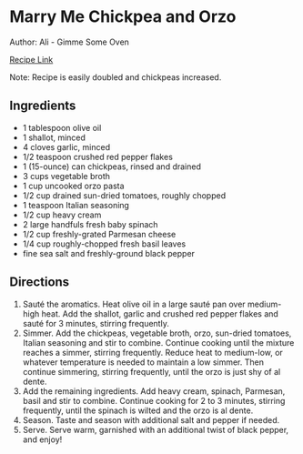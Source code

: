 # Marry Me Chickpea and Orzo

Author: Ali - Gimme Some Oven 

[Recipe Link](https://www.gimmesomeoven.com/marry-me-chickpeas-and-orzo/print-recipe/84109/)

Note: Recipe is easily doubled and chickpeas increased. 

## Ingredients

- 1 tablespoon olive oil
- 1 shallot, minced
- 4 cloves garlic, minced
- 1/2 teaspoon crushed red pepper flakes
- 1 (15-ounce) can chickpeas, rinsed and drained
- 3 cups vegetable broth
- 1 cup uncooked orzo pasta
- 1/2 cup drained sun-dried tomatoes, roughly chopped
- 1 teaspoon Italian seasoning
- 1/2 cup heavy cream
- 2 large handfuls fresh baby spinach
- 1/2 cup freshly-grated Parmesan cheese
- 1/4 cup roughly-chopped fresh basil leaves
- fine sea salt and freshly-ground black pepper

## Directions

1. Sauté the aromatics. Heat olive oil in a large sauté pan over medium-high heat. Add the shallot, garlic and crushed red pepper flakes and sauté for 3 minutes, stirring frequently.
2. Simmer. Add the chickpeas, vegetable broth, orzo, sun-dried tomatoes, Italian seasoning and stir to combine. Continue cooking until the mixture reaches a simmer, stirring frequently. Reduce heat to medium-low, or whatever temperature is needed to maintain a low simmer. Then continue simmering, stirring frequently, until the orzo is just shy of al dente. 
3. Add the remaining ingredients. Add heavy cream, spinach, Parmesan, basil and stir to combine. Continue cooking for 2 to 3 minutes, stirring frequently, until the spinach is wilted and the orzo is al dente.
4. Season. Taste and season with additional salt and pepper if needed.
5. Serve. Serve warm, garnished with an additional twist of black pepper, and enjoy!
